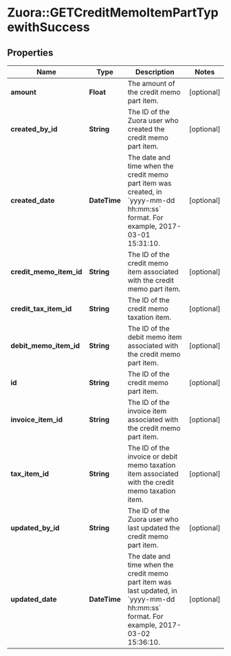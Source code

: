 # Zuora::GETCreditMemoItemPartTypewithSuccess

## Properties
Name | Type | Description | Notes
------------ | ------------- | ------------- | -------------
**amount** | **Float** | The amount of the credit memo part item.  | [optional] 
**created_by_id** | **String** | The ID of the Zuora user who created the credit memo part item.  | [optional] 
**created_date** | **DateTime** | The date and time when the credit memo part item was created, in &#x60;yyyy-mm-dd hh:mm:ss&#x60; format. For example, 2017-03-01 15:31:10.  | [optional] 
**credit_memo_item_id** | **String** | The ID of the credit memo item associated with the credit memo part item.  | [optional] 
**credit_tax_item_id** | **String** | The ID of the credit memo taxation item.  | [optional] 
**debit_memo_item_id** | **String** | The ID of the debit memo item associated with the credit memo part item.  | [optional] 
**id** | **String** | The ID of the credit memo part item.  | [optional] 
**invoice_item_id** | **String** | The ID of the invoice item associated with the credit memo part item.  | [optional] 
**tax_item_id** | **String** | The ID of the invoice or debit memo taxation item associated with the credit memo taxation item.  | [optional] 
**updated_by_id** | **String** | The ID of the Zuora user who last updated the credit memo part item.  | [optional] 
**updated_date** | **DateTime** | The date and time when the credit memo part item was last updated, in &#x60;yyyy-mm-dd hh:mm:ss&#x60; format. For example, 2017-03-02 15:36:10.  | [optional] 


